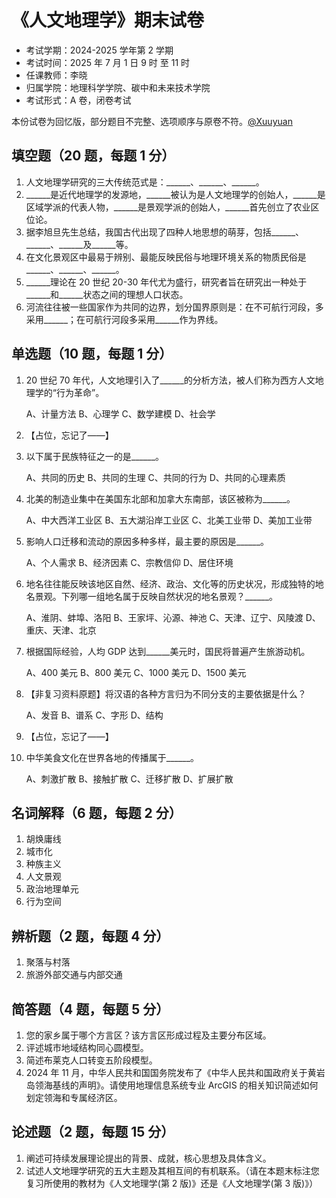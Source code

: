# 《人文地理学》期末试卷

- 考试学期：2024-2025 学年第 2 学期
- 考试时间：2025 年 7 月 1 日 9 时 至 11 时
- 任课教师：李晓
- 归属学院：地理科学学院、碳中和未来技术学院
- 考试形式：A 卷，闭卷考试

本份试卷为回忆版，部分题目不完整、选项顺序与原卷不符。[@Xuuyuan](https://github.com/Xuuyuan)

## 填空题（20 题，每题 1 分）

1. 人文地理学研究的三大传统范式是：\_\_\_\_\_\_、\_\_\_\_\_\_、\_\_\_\_\_\_。
2. \_\_\_\_\_\_是近代地理学的发源地，\_\_\_\_\_\_被认为是人文地理学的创始人，\_\_\_\_\_\_是区域学派的代表人物，\_\_\_\_\_\_是景观学派的创始人，\_\_\_\_\_\_首先创立了农业区位论。
3. 据李旭旦先生总结，我国古代出现了四种人地思想的萌芽，包括\_\_\_\_\_\_、\_\_\_\_\_\_、\_\_\_\_\_\_及\_\_\_\_\_\_等。
4. 在⽂化景观区中最易于辨别、最能反映⺠俗与地理环境关系的物质⺠俗是\_\_\_\_\_\_、\_\_\_\_\_\_、\_\_\_\_\_\_。
5. \_\_\_\_\_\_理论在 20 世纪 20-30 年代尤为盛行，研究者旨在研究出一种处于\_\_\_\_\_\_和\_\_\_\_\_\_状态之间的理想人口状态。
6. 河流往往被⼀些国家作为共同的边界，划分国界原则是：在不可航⾏河段，多采⽤\_\_\_\_\_\_；在可航⾏河段多采⽤\_\_\_\_\_\_作为界线。

## 单选题（10 题，每题 1 分）

1. 20 世纪 70 年代，⼈⽂地理引⼊了\_\_\_\_\_\_的分析⽅法，被⼈们称为⻄⽅⼈⽂地理学的“⾏为⾰命”。

    A、计量⽅法 B、⼼理学 C、数学建模 D、社会学
2. 【占位，忘记了——】
3. 以下属于⺠族特征之⼀的是\_\_\_\_\_\_。

    A、共同的历史 B、共同的⽣理 C、共同的⾏为 D、共同的⼼理素质
4. 北美的制造业集中在美国东北部和加拿⼤东南部，该区被称为\_\_\_\_\_\_。

    A、中⼤⻄洋⼯业区 B、五⼤湖沿岸⼯业区 C、北美⼯业带 D、美加⼯业带
5. 影响⼈⼝迁移和流动的原因多种多样，最主要的原因是\_\_\_\_\_\_。

    A、个⼈需求 B、经济因素 C、宗教信仰 D、居住环境
6. 地名往往能反映该地区⾃然、经济、政治、⽂化等的历史状况，形成独特的地名景观。下列哪⼀组地名属于反映⾃然状况的地名景观？\_\_\_\_\_\_。

    A、淮阴、蚌埠、洛阳 B、王家坪、沁源、神池 C、天津、辽宁、⻛陵渡 D、重庆、天津、北京
7. 根据国际经验，⼈均 GDP 达到\_\_\_\_\_\_美元时，国⺠将普遍产⽣旅游动机。

    A、400 美元 B、800 美元 C、1000 美元 D、1500 美元
8. 【非复习资料原题】将汉语的各种方言归为不同分支的主要依据是什么？

    A、发音 B、谱系 C、字形 D、结构
9. 【占位，忘记了——】
10. 中华美⻝⽂化在世界各地的传播属于\_\_\_\_\_\_。

    A、刺激扩散 B、接触扩散 C、迁移扩散 D、扩展扩散

## 名词解释（6 题，每题 2 分）

1. 胡焕庸线
2. 城市化
3. 种族主义
4. 人文景观
5. 政治地理单元
6. 行为空间

## 辨析题（2 题，每题 4 分）

1. 聚落与村落
2. 旅游外部交通与内部交通

## 简答题（4 题，每题 5 分）

1. 您的家乡属于哪个方言区？该方言区形成过程及主要分布区域。
2. 评述城市地域结构同心圆模型。
3. 简述布莱克人口转变五阶段模型。
4. 2024 年 11 月，中华人民共和国国务院发布了《中华人民共和国政府关于黄岩岛领海基线的声明》。请使用地理信息系统专业 ArcGIS 的相关知识简述如何划定领海和专属经济区。

## 论述题（2 题，每题 15 分）

1. 阐述可持续发展理论提出的背景、成就，核心思想及具体含义。
2. 试述人文地理学研究的五大主题及其相互间的有机联系。（请在本题末标注您复习所使用的教材为《人文地理学(第 2 版)》还是《人文地理学(第 3 版)》）
